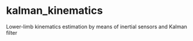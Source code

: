 # kalman_kinematics
Lower-limb kinematics estimation by means of inertial sensors and Kalman filter
